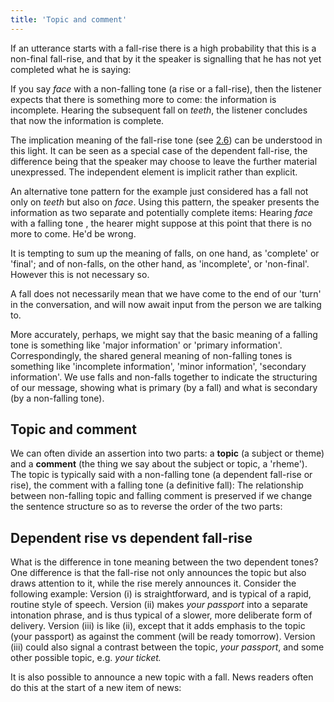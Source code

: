 ```yaml
---
title: 'Topic and comment'
---
```


<script>
  import Audio from '$lib/Audio.svelte'
  import AudioWrapper from '$lib/AudioWrapper.svelte'
  import Naudio from '$lib/Naudio.svelte'
</script>

If an utterance starts with a fall-rise there is a high probability that this is a non-final fall-rise, and that by it the speaker is signalling that he has not yet completed what he is saying:
<Naudio
  sentence="I've *washed my \/face, | and *now I'll clean my \teeth"
  nuclei="{['face', 'teeth']}" 
/>

If you say _face_ with a non-falling tone (a rise or a fall-rise), then the listener expects that there is something more to come: the information is incomplete. Hearing the subsequent fall on _teeth_, the listener concludes that now the information is complete.

The implication meaning of the fall-rise tone (see [2.6](2.6)) can be understood in this light. It can be seen as a special case of the dependent fall-rise, the difference being that the speaker may choose to leave the further material unexpressed. The independent element is implicit rather than explicit.

An alternative tone pattern for the example just considered has a fall not only on _teeth_ but also on _face_. Using this pattern, the speaker presents the information as two separate and potentially complete items:
<Naudio
  sentence="I've *washed my \face, || and *now I'll clean my \teeth."
  nuclei="{['face', 'teeth']}" 
/>
Hearing _face_ with a falling tone , the hearer might suppose at this point that there is no more to come. He'd be wrong.

It is tempting to sum up the meaning of falls, on one hand, as 'complete' or 'final'; and of non-falls, on the other hand, as 'incomplete', or 'non-final'. However this is not necessary so.

A fall does not necessarily mean that we have come to the end of our 'turn' in the conversation, and will now await input from the person we are talking to.

More accurately, perhaps, we might say that the basic meaning of a falling tone is something like 'major information' or 'primary information'. Correspondingly, the shared general meaning of non-falling tones is something like 'incomplete information', 'minor information', 'secondary information'. We use falls and non-falls together to indicate the structuring of our message, showing what is primary (by a fall) and what is secondary (by a non-falling tone).

## Topic and comment

We can often divide an assertion into two parts: a **topic** (a subject or theme) and a **comment** (the thing we say about the subject or topic, a 'rheme'). The topic is typically said with a non-falling tone (a dependent fall-rise or rise), the comment with a falling tone (a definitive fall):
<Naudio
  sentence="My \/brother <em>(topic)</em> | will be *very \angry <em>(comment).</em> <br> In the /morning <em>(topic)</em> | we'll do some \sight&minus;seeing <em>(comment)</em>"
  nuclei="{['broth', 'ang', 'morn', 'sight']}" 
/>
The relationship between non-falling topic and falling comment is preserved if we change the sentence structure so as to reverse the order of the two parts:
<Naudio
  sentence="He'll be *very \angry, | will my \/brother. <br>
  We'll *do some \sight&minus;seeing | in the /morning."
  nuclei="{['ang', 'broth', 'sight', 'mor']}" 
/>

## Dependent rise vs dependent fall-rise

What is the difference in tone meaning between the two dependent tones? One difference is that the fall-rise not only announces the topic but also draws attention to it, while the rise merely announces it. Consider the following example:
<Naudio
  sentence="(i) Your *passport will be ready to\morrow. <br>
  (ii) Your /passport | will be *ready to\morrow. <br>
  (iii) Your \/passport | will be *ready to\morrow."
  nuclei="{['mor', 'pass']}" 
/>
Version (i) is straightforward, and is typical of a rapid, routine style of speech. Version (ii) makes _your passport_ into a separate intonation phrase, and is thus typical of a slower, more deliberate form of delivery. Version (iii) is like (ii), except that it adds emphasis to the topic (your passport) as against the comment (will be ready tomorrow). Version (iii) could also signal a contrast between the topic, _your passport_, and some other possible topic, e.g. _your ticket._

It is also possible to announce a new topic with a fall. News readers often do this at the start of a new item of news:
<Naudio
  sentence="Po'lice in North \Yorkshire | say they are *seeking a /man | in con*nection with..."
  nuclei="{['York', 'man']}" 
/>
